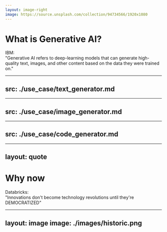```yaml
---
layout: image-right
image: https://source.unsplash.com/collection/94734566/1920x1080
---
```


# What is Generative AI?

<div v-click>
IBM: 
</div>
<div v-click>
"Generative AI refers to deep-learning models that can generate high-quality text, images, and other content based on the data they were trained on."
</div>

---
src: ./use_case/text_generator.md
---

---
src: ./use_case/image_generator.md
---

---
src: ./use_case/code_generator.md
---

---
layout: quote
---

# Why now
<div v-click>
Databricks:
</div>
<div v-click>
"Innovations don't become technology revolutions until they're DEMOCRATIZED"
</div>

---
layout: image
image: ./images/historic.png
--- 